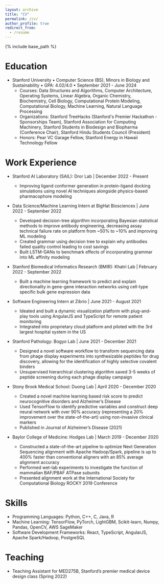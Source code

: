 ```yaml
---
layout: archive
title: "CV"
permalink: /cv/
author_profile: true
redirect_from:
  - /resume
---
```


{% include base_path %}

Education
======
* Stanford University • Computer Science (BS), Minors in Biology and Sustainability • GPA: 4.02/4.0 • September 2021 - June 2024
  * Courses: Data Structures and Algorithms, Computer Architecture, Operating Systems, Linear Algebra, Organic Chemistry, Biochemistry, Cell Biology, Computational Protein Modeling, Computational Biology, Machine Learning, Natural Language Processing
  * Organizations: Stanford TreeHacks (Stanford's Premier Hackathon - Sponsorships Team), Stanford Association for Computing Machinery, Stanford Students in Biodesign and Biopharma (Conference Chair), Stanford Hindu Students Council (President)
  * Honors: Pear VC Garage Fellow, Stanford Energy in Hawaii Technology Fellow

Work Experience
======
* Stanford AI Laboratory (SAIL): Dror Lab | December 2022 - Present
  * Improving ligand conformer generation in protein-ligand docking simulations using novel AI techniques alongside
physics-based pharmacophore modeling

* Data Science/Machine Learning Intern at BigHat Biosciences | June 2022 - September 2022
  * Developed decision-tree algorithm incorporating Bayesian statistical methods to improve antibody engineering,
decreasing assay technical failure rate on platform from ~50% to ~10% and improving ML modeling
  * Created grammar using decision tree to explain why antibodies failed quality control leading to cost savings
  * Built LSTM-GANs to benchmark effects of incorporating grammar into ML affinity modeling

* Stanford Biomedical Informatics Research (BMIR): Khatri Lab | February 2022 - September 2022
  * Built a machine learning framework to predict and explain directionality in gene-gene interaction networks using cell-type specific 
  bulk gene expression data
  
* Software Engineering Intern at Zibrio | June 2021 - August 2021
  * Ideated and built a dynamic visualization platform with plug-and-play tools using AngularJS and TypeScript for remote patient
monitoring
  * Integrated into proprietary cloud platform and piloted with the 3rd largest hospital system in the US 

* Stanford Pathology: Bogyo Lab | June 2021 - December 2021
  * Designed a novel software workflow to transform sequencing data from phage display experiments into
synthesizable peptides for drug discovery, allowing for the identification of highly selective covalent binders
  * Unsupervised hierarchical clustering algorithm saved 3-5 weeks of peptide screening during each phage display campaign

* Stony Brook Medical School: Duong Lab | April 2020 - December 2020
  * Created a novel machine learning based risk score to predict neurocognitive disorders and Alzheimer’s Disease
  * Used TensorFlow to identify predictive variables and construct deep neural network with over 90% accuracy (representing a 20% improvement over the state-of-the-art) using non-invasive clinical markers
  * Published in Journal of Alzheimer’s Disease (2021)

* Baylor College of Medicine: Hodges Lab | March 2019 - December 2020
  * Constructed a state-of-the-art pipeline to optimize Next Generation Sequencing alignment with Apache
Hadoop/Spark, pipeline is up to 400% faster than conventional aligners with an 85% average alignment accuracy
  * Performed wet-lab experiments to investigate the function of mammalian BAF/PBAF ATPase subunits
  * Presented alignment work at the International Society for Computational Biology ROCKY 2019 Conference 
  
Skills
======
* Programming Languages: Python, C++, C, Java, R
* Machine Learning: TensorFlow, PyTorch, LightGBM, Scikit-learn, Numpy, Pandas, OpenCV, AWS SageMaker
* Software Development Frameworks: React, TypeScript, AngularJS, Apache Spark/Hadoop, PostgreSQL

Teaching
======
* Teaching Assistant for MED275B, Stanford’s premier medical device design class (Spring 2022)
